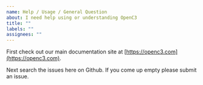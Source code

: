 ```yaml
---
name: Help / Usage / General Question
about: I need help using or understanding OpenC3
title: ""
labels: ""
assignees: ""
---
```


First check out our main documentation site at [https://openc3.com](https://openc3.com).

Next search the issues here on Github. If you come up empty please submit an issue.
